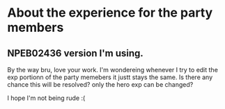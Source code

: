 # About the experience for the party members

## NPEB02436 version I'm using.

By the way bru, love your work. I'm wondereing whenever I try to edit the exp portionn of the party memebers it justt stays the same.
Is there any chance this will be resolved? only the hero exp can be changed?

I hope I'm not being rude :( 
